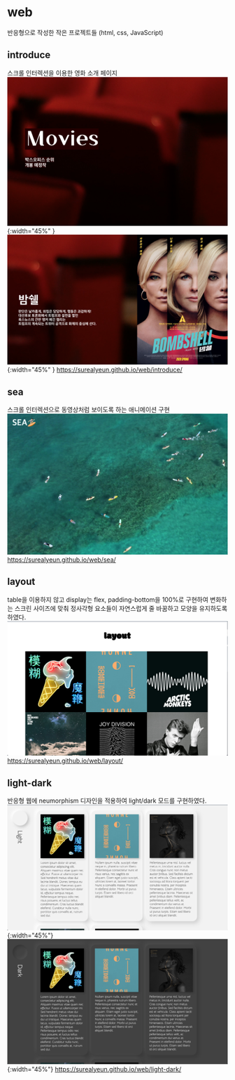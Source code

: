 # web
반응형으로 작성한 작은 프로젝트들 (html, css, JavaScript)

## introduce
스크롤 인터렉션을 이용한 영화 소개 페이지 
<br/>
![introduce](./images/introduce1.png){:width="45%" }
![introduce](./images/introduce2.png){:width="45%" }
https://surealyeun.github.io/web/introduce/

## sea
스크롤 인터렉션으로 동영상처럼 보이도록 하는 애니메이션 구현
<br/>
![sea](./images/sea.png)
https://surealyeun.github.io/web/sea/

## layout
table을 이용하지 않고 display는 flex, padding-bottom을 100%로 구현하여 변화하는 스크린 사이즈에 맞춰 정사각형 요소들이 자연스럽게 줄 바꿈하고 모양을 유지하도록 하였다.
<br/>
![layout](./images/layout.png)
https://surealyeun.github.io/web/layout/

## light-dark
반응형 웹에 neumorphism 디자인을 적용하여 light/dark 모드를 구현하였다.
<br/>
![light-dark](./images/light.png) {:width="45%"}
![light-dark](./images/dark.png) {:width="45%"}
https://surealyeun.github.io/web/light-dark/
